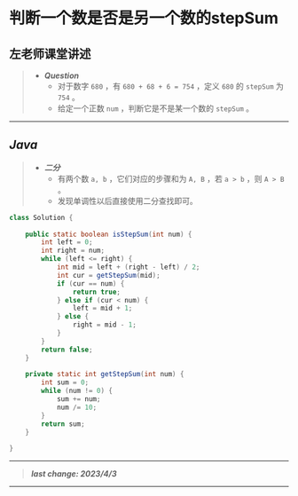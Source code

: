 # 判断一个数是否是另一个数的stepSum

## 左老师课堂讲述

> - ***Question***
>   - 对于数字 `680` ，有 `680 + 68 + 6 = 754` ，定义 `680` 的 `stepSum` 为 `754` 。
>   - 给定一个正数 `num` ，判断它是不是某一个数的 `stepSum` 。

---

## *Java*

> - ***二分***
>   - 有两个数 `a, b` ，它们对应的步骤和为 `A, B` ，若 `a > b` ，则 `A > B` 。
>   - 发现单调性以后直接使用二分查找即可。

```java
class Solution {
    
    public static boolean isStepSum(int num) {
        int left = 0;
        int right = num;
        while (left <= right) {
            int mid = left + (right - left) / 2;
            int cur = getStepSum(mid);
            if (cur == num) {
                return true;
            } else if (cur < num) {
                left = mid + 1;
            } else {
                right = mid - 1;
            }
        }
        return false;
    }
    
    private static int getStepSum(int num) {
        int sum = 0;
        while (num != 0) {
            sum += num;
            num /= 10;
        }
        return sum;
    }
    
}
```

---

> ***last change: 2023/4/3***

---
